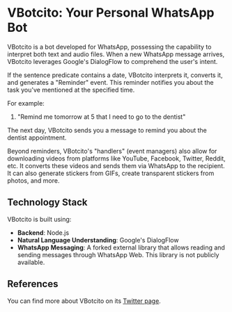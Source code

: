 # VBotcito: Your Personal WhatsApp Bot

VBotcito is a bot developed for WhatsApp, possessing the capability to interpret both text and audio files. When a new WhatsApp message arrives, VBotcito leverages Google's DialogFlow to comprehend the user's intent.

If the sentence predicate contains a date, VBotcito interprets it, converts it, and generates a "Reminder" event. This reminder notifies you about the task you've mentioned at the specified time. 

For example:

1. "Remind me tomorrow at 5 that I need to go to the dentist"

The next day, VBotcito sends you a message to remind you about the dentist appointment.

Beyond reminders, VBotcito's "handlers" (event managers) also allow for downloading videos from platforms like YouTube, Facebook, Twitter, Reddit, etc. It converts these videos and sends them via WhatsApp to the recipient. It can also generate stickers from GIFs, create transparent stickers from photos, and more.

## Technology Stack

VBotcito is built using:

- **Backend**: Node.js 
- **Natural Language Understanding**: Google's DialogFlow
- **WhatsApp Messaging**: A forked external library that allows reading and sending messages through WhatsApp Web. This library is not publicly available.

## References

You can find more about VBotcito on its [Twitter page](https://twitter.com/VBotcito).

